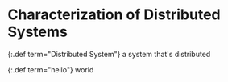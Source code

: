 # Characterization of Distributed Systems

<!-- {:.note}
Related reading:
    - [Chapter 1 - Characterization of Distributed Systems](../chapter-1/index.md)
    - [Chapter 2 - System Models](../chapter-2/index.md) -->


{:.def term="Distributed System"}
a system that's distributed

{:.def term="hello"}
world